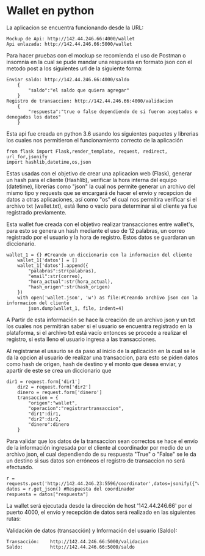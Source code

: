 # Wallet en python
	
La aplicacion se encuentra funcionando desde la URL:

	Mockup de Api: http://142.44.246.66:4000/wallet
	Api enlazada: http://142.44.246.66:5000/wallet
	
Para hacer pruebas con el mockup se recomienda el uso de Postman o insomnia en la cual se pude mandar una respuesta en formato json con el metodo post a los siguientes url de la siguiente forma:
	
	Enviar saldo: http://142.44.246.66:4000/saldo
		{
			"saldo":"el saldo que quiera agregar"
		}
	Registro de transaccion: http://142.44.246.66:4000/validacion
		{
			"respuesta":"true o false dependiendo de si fueron aceptados o denegados los datos"
		}
		
Esta api fue creada en python 3.6 usando los siguientes paquetes y librerias los cuales nos permitieron el funcionamiento correcto de la aplicación

	from flask import Flask,render_template, request, redirect, url_for,jsonify
	import hashlib,datetime,os,json

Estas usadas con el objetivo de crear una aplicacion web (Flask), generar un hash para el cliente (Hashlib), verificar la hora interna del equipo (datetime), librerias como "json" la cual nos permite generar un archivo del mismo tipo y requests que se encargará de hacer el envio y recepcion de datos a otras aplicaciones, así como "os" el cual nos permitira verificar si el archivo txt (wallet.txt), está lleno o vacío para determinar si el cliente ya fue registrado previamente. 

Esta wallet fue creada con el objetivo realizar transacciones entre wallet's, para esto se genera un hash mediante el uso de 12 palabras, un correo registrado por el usuario y la hora de registro. Estos datos se guardaran un diccionario.

	wallet_1 = {} #Creando un diccionario con la informacion del cliente 
        wallet_1['datos'] = []
        wallet_1['datos'].append({
            "palabras":str(palabras),
            "email":str(correo),
            "hora_actual":str(hora_actual),
            "hash_origen":str(hash_origen)
        })
        with open('wallet.json', 'w') as file:#Creando archivo json con la informacion del cliente
            json.dump(wallet_1, file, indent=4)

A Partir de esta información se hace la creación de un archivo json y un txt los cuales nos permitirán saber si el usuario se encuentra registrado en la plataforma, si el archivo txt está vacío entonces se procede a realizar el registro, si esta lleno el usuario ingresa a las transacciones.

Al registrarse el usaurio se da paso al inicio de la aplicación en la cual se le da la opcion al usuario de realizar una transaccion, para esto se piden datos como hash de origen, hash de destino y el monto que desea enviar, y apartir de este se crea un diccionario que  

	dir1 = request.form['dir1']
        dir2 = request.form['dir2']
        dinero = request.form['dinero']
        transaccion = {
            "origen":"wallet",
            "operacion":"registrartransaccion",
            "dir1":dir1,
            "dir2":dir2,
            "dinero":dinero
        }

Para validar que los datos de la transaccion sean correctos se hace el envío de la información ingresada por el cliente al coordinador por medio de un archivo json, el cual dependiendo de su respuesta "True" o "False" se le da un destino si sus datos son erróneos el registro de transaccion no será efectuado.

	r = requests.post('http://142.44.246.23:5596/coordinator',datos=jsonify({"wallet":transaccion}))
	datos = r.get_json() #Respuesta del coordinador
	respuesta = datos["respuesta"]
	
La wallet será ejecutada desde la dirección de host '142.44.246.66' por el puerto 4000, el envío y recepción de datos será realizado en las siguientes rutas:

Validación de datos (transacción) y Información del usuario (Saldo):

	Transacción:   	http://142.44.246.66:5000/validacion	
	Saldo:         	http://142.44.246.66:5000/saldo
